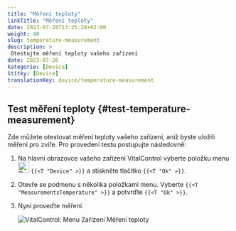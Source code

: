 ```yaml
---
title: "Měření teploty"
linkTitle: "Měření teploty"
date: 2023-07-28T13:25:28+02:00
weight: 40
slug: temperature-measurement
description: >
 Otestujte měření teploty vašeho zařízení
date: 2023-07-26
kategorie: [Device]
štítky: [Device]
translationKey: device/temperature-measurement
---
```

## Test měření teploty {#test-temperature-measurement}

Zde můžete otestovat měření teploty vašeho zařízení, aniž byste uložili měření pro zvíře. Pro provedení testu postupujte následovně:

1. Na hlavní obrazovce vašeho zařízení VitalControl vyberte položku menu <img src="/icons/device.svg" width="25" align="bottom" alt="Device" /> `{{<T "Device" >}}` a stiskněte tlačítko `{{<T "Ok" >}}`.

2. Otevře se podmenu s několika položkami menu. Vyberte `{{<T "MeasurementsTemperature" >}}` a potvrďte `{{<T "Ok" >}}`.

3. Nyní proveďte měření.

   ![VitalControl: Menu Zařízení Měření teploty](../images/temperature.png "Test měření teploty")

